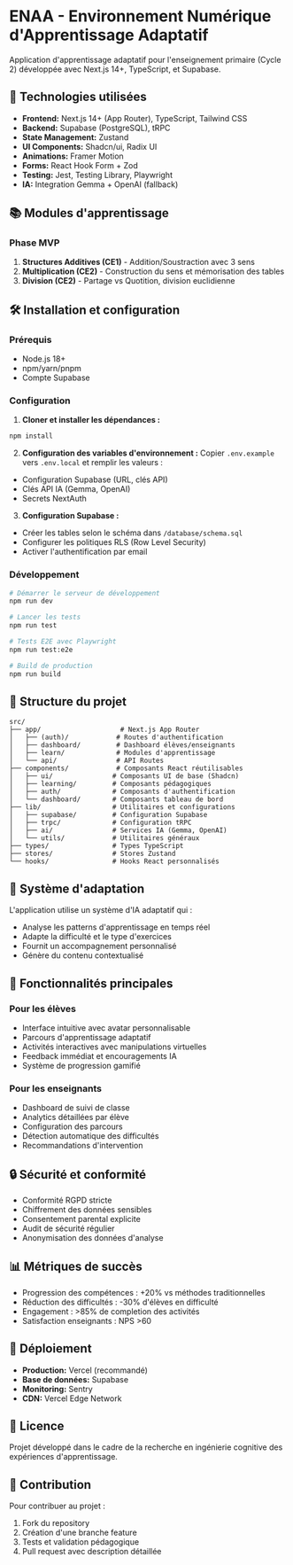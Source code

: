 # ENAA - Environnement Numérique d'Apprentissage Adaptatif

Application d'apprentissage adaptatif pour l'enseignement primaire (Cycle 2) développée avec Next.js 14+, TypeScript, et Supabase.

## 🚀 Technologies utilisées

- **Frontend:** Next.js 14+ (App Router), TypeScript, Tailwind CSS
- **Backend:** Supabase (PostgreSQL), tRPC
- **State Management:** Zustand
- **UI Components:** Shadcn/ui, Radix UI
- **Animations:** Framer Motion
- **Forms:** React Hook Form + Zod
- **Testing:** Jest, Testing Library, Playwright
- **IA:** Integration Gemma + OpenAI (fallback)

## 📚 Modules d'apprentissage

### Phase MVP
1. **Structures Additives (CE1)** - Addition/Soustraction avec 3 sens
2. **Multiplication (CE2)** - Construction du sens et mémorisation des tables
3. **Division (CE2)** - Partage vs Quotition, division euclidienne

## 🛠️ Installation et configuration

### Prérequis
- Node.js 18+
- npm/yarn/pnpm
- Compte Supabase

### Configuration

1. **Cloner et installer les dépendances :**
```bash
npm install
```

2. **Configuration des variables d'environnement :**
Copier `.env.example` vers `.env.local` et remplir les valeurs :
- Configuration Supabase (URL, clés API)
- Clés API IA (Gemma, OpenAI)
- Secrets NextAuth

3. **Configuration Supabase :**
- Créer les tables selon le schéma dans `/database/schema.sql`
- Configurer les politiques RLS (Row Level Security)
- Activer l'authentification par email

### Développement

```bash
# Démarrer le serveur de développement
npm run dev

# Lancer les tests
npm run test

# Tests E2E avec Playwright
npm run test:e2e

# Build de production
npm run build
```

## 📁 Structure du projet

```
src/
├── app/                    # Next.js App Router
│   ├── (auth)/            # Routes d'authentification
│   ├── dashboard/         # Dashboard élèves/enseignants
│   ├── learn/             # Modules d'apprentissage
│   └── api/               # API Routes
├── components/            # Composants React réutilisables
│   ├── ui/               # Composants UI de base (Shadcn)
│   ├── learning/         # Composants pédagogiques
│   ├── auth/             # Composants d'authentification
│   └── dashboard/        # Composants tableau de bord
├── lib/                  # Utilitaires et configurations
│   ├── supabase/         # Configuration Supabase
│   ├── trpc/             # Configuration tRPC
│   ├── ai/               # Services IA (Gemma, OpenAI)
│   └── utils/            # Utilitaires généraux
├── types/                # Types TypeScript
├── stores/               # Stores Zustand
└── hooks/                # Hooks React personnalisés
```

## 🧠 Système d'adaptation

L'application utilise un système d'IA adaptatif qui :
- Analyse les patterns d'apprentissage en temps réel
- Adapte la difficulté et le type d'exercices
- Fournit un accompagnement personnalisé
- Génère du contenu contextualisé

## 🎯 Fonctionnalités principales

### Pour les élèves
- Interface intuitive avec avatar personnalisable
- Parcours d'apprentissage adaptatif
- Activités interactives avec manipulations virtuelles
- Feedback immédiat et encouragements IA
- Système de progression gamifié

### Pour les enseignants
- Dashboard de suivi de classe
- Analytics détaillées par élève
- Configuration des parcours
- Détection automatique des difficultés
- Recommandations d'intervention

## 🔒 Sécurité et conformité

- Conformité RGPD stricte
- Chiffrement des données sensibles
- Consentement parental explicite
- Audit de sécurité régulier
- Anonymisation des données d'analyse

## 📊 Métriques de succès

- Progression des compétences : +20% vs méthodes traditionnelles
- Réduction des difficultés : -30% d'élèves en difficulté
- Engagement : >85% de completion des activités
- Satisfaction enseignants : NPS >60

## 🚀 Déploiement

- **Production:** Vercel (recommandé)
- **Base de données:** Supabase
- **Monitoring:** Sentry
- **CDN:** Vercel Edge Network

## 📝 Licence

Projet développé dans le cadre de la recherche en ingénierie cognitive des expériences d'apprentissage.

## 🤝 Contribution

Pour contribuer au projet :
1. Fork du repository
2. Création d'une branche feature
3. Tests et validation pédagogique
4. Pull request avec description détaillée
